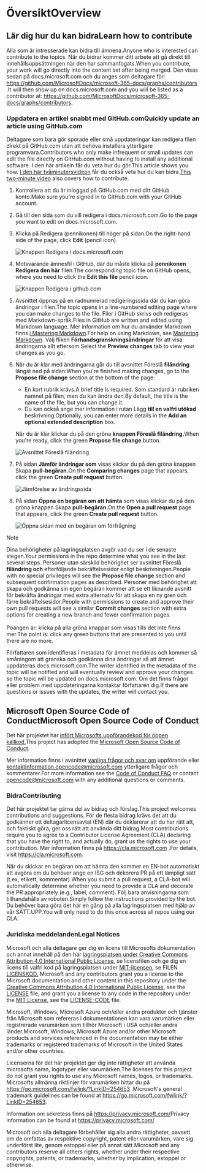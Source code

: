# <a name="overview"></a><span data-ttu-id="6a70d-101">Översikt</span><span class="sxs-lookup"><span data-stu-id="6a70d-101">Overview</span></span>

## <a name="learn-how-to-contribute"></a><span data-ttu-id="6a70d-102">Lär dig hur du kan bidra</span><span class="sxs-lookup"><span data-stu-id="6a70d-102">Learn how to contribute</span></span>

<span data-ttu-id="6a70d-103">Alla som är intresserade kan bidra till ämnena.</span><span class="sxs-lookup"><span data-stu-id="6a70d-103">Anyone who is interested can contribute to the topics.</span></span> <span data-ttu-id="6a70d-104">När du bidrar kommer ditt arbete att gå direkt till innehållsuppsättningen när den har sammanfogats.</span><span class="sxs-lookup"><span data-stu-id="6a70d-104">When you contribute, your work will go directly into the content set after being merged.</span></span> <span data-ttu-id="6a70d-105">Den visas sedan på docs.microsoft.com och du anges som deltagare för: <https://github.com/MicrosoftDocs/microsoft-365-docs/graphs/contributors> .</span><span class="sxs-lookup"><span data-stu-id="6a70d-105">It will then show up on docs.microsoft.com and you will be listed as a contributor at: <https://github.com/MicrosoftDocs/microsoft-365-docs/graphs/contributors>.</span></span>

### <a name="quickly-update-an-article-using-githubcom"></a><span data-ttu-id="6a70d-106">Uppdatera en artikel snabbt med GitHub.com</span><span class="sxs-lookup"><span data-stu-id="6a70d-106">Quickly update an article using GitHub.com</span></span>

<span data-ttu-id="6a70d-107">Deltagare som bara gör sporade eller små uppdateringar kan redigera filen direkt på GitHub.com utan att behöva installera ytterligare programvara.</span><span class="sxs-lookup"><span data-stu-id="6a70d-107">Contributors who only make infrequent or small updates can edit the file directly on GitHub.com without having to install any additional software.</span></span> <span data-ttu-id="6a70d-108">I den här artikeln får du veta hur du gör.</span><span class="sxs-lookup"><span data-stu-id="6a70d-108">This article shows you how.</span></span> <span data-ttu-id="6a70d-109">[I den här tvåminutersvideon](https://www.microsoft.com/videoplayer/embed/RE1XQTG) får du också veta hur du kan bidra.</span><span class="sxs-lookup"><span data-stu-id="6a70d-109">[This two-minute video](https://www.microsoft.com/videoplayer/embed/RE1XQTG) also covers how to contribute.</span></span>

1. <span data-ttu-id="6a70d-110">Kontrollera att du är inloggad på GitHub.com med ditt GitHub konto.</span><span class="sxs-lookup"><span data-stu-id="6a70d-110">Make sure you're signed in to GitHub.com with your GitHub account.</span></span>
2. <span data-ttu-id="6a70d-111">Gå till den sida som du vill redigera i docs.microsoft.com.</span><span class="sxs-lookup"><span data-stu-id="6a70d-111">Go to the page you want to edit on docs.microsoft.com.</span></span>
3. <span data-ttu-id="6a70d-112">Klicka på Redigera (pennikonen)  till höger på sidan.</span><span class="sxs-lookup"><span data-stu-id="6a70d-112">On the right-hand side of the page, click **Edit** (pencil icon).</span></span>

   ![Knappen Redigera i docs.microsoft.com](microsoft-365/media/quick-update-edit.png)

4. <span data-ttu-id="6a70d-114">Motsvarande ämnesfil i GitHub, där du måste klicka på **pennikonen Redigera den här** filen.</span><span class="sxs-lookup"><span data-stu-id="6a70d-114">The corresponding topic file on GitHub opens, where you need to click the **Edit this file** pencil icon.</span></span>

   ![Knappen Redigera i github.com](microsoft-365/media/quick-update-github.png)

5. <span data-ttu-id="6a70d-116">Avsnittet öppnas på en radnumrerad redigeringssida där du kan göra ändringar i filen.</span><span class="sxs-lookup"><span data-stu-id="6a70d-116">The topic opens in a line-numbered editing page where you can make changes to the file.</span></span> <span data-ttu-id="6a70d-117">Filer i GitHub skrivs och redigeras med Markdown-språk.</span><span class="sxs-lookup"><span data-stu-id="6a70d-117">Files in GitHub are written and edited using Markdown language.</span></span> <span data-ttu-id="6a70d-118">Mer information om hur du använder Markdown finns [i Mastering Markdown](https://guides.github.com/features/mastering-markdown/).</span><span class="sxs-lookup"><span data-stu-id="6a70d-118">For help on using Markdown, see [Mastering Markdown](https://guides.github.com/features/mastering-markdown/).</span></span> <span data-ttu-id="6a70d-119">Välj fliken **Förhandsgranskningsändringar** för att visa ändringarna allt eftersom.</span><span class="sxs-lookup"><span data-stu-id="6a70d-119">Select the **Preview changes** tab to view your changes as you go.</span></span>

6. <span data-ttu-id="6a70d-120">När du är klar med ändringarna går du till avsnittet Föreslå **filändring** längst ned på sidan:</span><span class="sxs-lookup"><span data-stu-id="6a70d-120">When you're finished making changes, go to the **Propose file change** section at the bottom of the page:</span></span>

   - <span data-ttu-id="6a70d-121">En kort rubrik krävs.</span><span class="sxs-lookup"><span data-stu-id="6a70d-121">A brief title is required.</span></span> <span data-ttu-id="6a70d-122">Som standard är rubriken namnet på filen, men du kan ändra den.</span><span class="sxs-lookup"><span data-stu-id="6a70d-122">By default, the title is the name of the file, but you can change it.</span></span>
   - <span data-ttu-id="6a70d-123">Du kan också ange mer information i rutan Lägg **till en valfri utökad** beskrivning.</span><span class="sxs-lookup"><span data-stu-id="6a70d-123">Optionally, you can enter more details in the **Add an optional extended description** box.</span></span>

   <span data-ttu-id="6a70d-124">När du är klar klickar du på den gröna **knappen Föreslå filändring.**</span><span class="sxs-lookup"><span data-stu-id="6a70d-124">When you're ready, click the green **Propose file change** button.</span></span>

   ![Avsnittet Föreslå filändring](microsoft-365/media/propose-file-change.png)

7. <span data-ttu-id="6a70d-126">På sidan **Jämför ändringar som** visas klickar du på den gröna knappen Skapa **pull-begäran.**</span><span class="sxs-lookup"><span data-stu-id="6a70d-126">On the **Comparing changes** page that appears, click the green **Create pull request** button.</span></span>

   ![Jämförelse av ändringssida](microsoft-365/media/comparing-changes-page.png)

8. <span data-ttu-id="6a70d-128">På sidan **Öppna en begäran om att hämta** som visas klickar du på den gröna knappen Skapa **pull-begäran.**</span><span class="sxs-lookup"><span data-stu-id="6a70d-128">On the **Open a pull request** page that appears, click the green **Create pull request** button.</span></span>

   ![Öppna sidan med en begäran om förfrågning](microsoft-365/media/open-a-pull-request-page.png)

> [!NOTE]
> <span data-ttu-id="6a70d-130">Dina behörigheter på lagringsplatsen avgör vad du ser i de senaste stegen.</span><span class="sxs-lookup"><span data-stu-id="6a70d-130">Your permissions in the repo determine what you see in the last several steps.</span></span> <span data-ttu-id="6a70d-131">Personer utan särskild behörighet ser avsnittet Föreslå **filändring och** efterföljande bekräftelsesidor enligt beskrivningen.</span><span class="sxs-lookup"><span data-stu-id="6a70d-131">People with no special privileges will see the **Propose file change** section and subsequent confirmation pages as described.</span></span> <span data-ttu-id="6a70d-132">Personer med behörighet att skapa och godkänna sin  egen begäran kommer att se ett liknande avsnitt för bekräfta ändringar med extra alternativ för att skapa en ny gren och färre bekräftelsesidor.</span><span class="sxs-lookup"><span data-stu-id="6a70d-132">People with permissions to create and approve their own pull requests will see a similar **Commit changes** section with extra options for creating a new branch and fewer confirmation pages.</span></span><br/><br/><span data-ttu-id="6a70d-133">Poängen är: klicka på alla gröna knappar som visas tills det inte finns mer.</span><span class="sxs-lookup"><span data-stu-id="6a70d-133">The point is: click any green buttons that are presented to you until there are no more.</span></span>

<span data-ttu-id="6a70d-134">Författaren som identifieras i metadata för ämnet meddelas och kommer så småningom att granska och godkänna dina ändringar så att ämnet uppdateras docs.microsoft.com.</span><span class="sxs-lookup"><span data-stu-id="6a70d-134">The writer identified in the metadata of the topic will be notified and will eventually review and approve your changes so the topic will be updated on docs.microsoft.com.</span></span> <span data-ttu-id="6a70d-135">Om det finns frågor eller problem med uppdateringarna kontaktar författaren dig.</span><span class="sxs-lookup"><span data-stu-id="6a70d-135">If there are questions or issues with the updates, the writer will contact you.</span></span>

## <a name="microsoft-open-source-code-of-conduct"></a><span data-ttu-id="6a70d-136">Microsoft Open Source Code of Conduct</span><span class="sxs-lookup"><span data-stu-id="6a70d-136">Microsoft Open Source Code of Conduct</span></span>

<span data-ttu-id="6a70d-137">Det här projektet har [infört Microsofts uppförandekod för öppen källkod.](https://opensource.microsoft.com/codeofconduct/)</span><span class="sxs-lookup"><span data-stu-id="6a70d-137">This project has adopted the [Microsoft Open Source Code of Conduct](https://opensource.microsoft.com/codeofconduct/).</span></span>

<span data-ttu-id="6a70d-138">Mer information finns i avsnittet [vanliga frågor och svar om](https://opensource.microsoft.com/codeofconduct/faq/) uppförande eller [kontaktinformation opencode@microsoft.com](mailto:opencode@microsoft.com) ytterligare frågor och kommentarer.</span><span class="sxs-lookup"><span data-stu-id="6a70d-138">For more information see the [Code of Conduct FAQ](https://opensource.microsoft.com/codeofconduct/faq/) or contact [opencode@microsoft.com](mailto:opencode@microsoft.com) with any additional questions or comments.</span></span>

### <a name="contributing"></a><span data-ttu-id="6a70d-139">Bidra</span><span class="sxs-lookup"><span data-stu-id="6a70d-139">Contributing</span></span>

<span data-ttu-id="6a70d-140">Det här projektet tar gärna del av bidrag och förslag.</span><span class="sxs-lookup"><span data-stu-id="6a70d-140">This project welcomes contributions and suggestions.</span></span>  <span data-ttu-id="6a70d-141">För de flesta bidrag krävs det att du godkänner ett deltagarlicensavtal (EN) där du deklarerar att du har rätt att, och faktiskt göra, ger oss rätt att använda ditt bidrag.</span><span class="sxs-lookup"><span data-stu-id="6a70d-141">Most contributions require you to agree to a Contributor License Agreement (CLA) declaring that you have the right to, and actually do, grant us the rights to use your contribution.</span></span> <span data-ttu-id="6a70d-142">Mer information finns på <https://cla.microsoft.com> .</span><span class="sxs-lookup"><span data-stu-id="6a70d-142">For details, visit <https://cla.microsoft.com>.</span></span>

<span data-ttu-id="6a70d-143">När du skickar en begäran om att hämta den kommer en EN-bot automatiskt att avgöra om du behöver ange en ISG och dekorera PR på ett lämpligt sätt (t.ex, etikett, kommentar).</span><span class="sxs-lookup"><span data-stu-id="6a70d-143">When you submit a pull request, a CLA-bot will automatically determine whether you need to provide a CLA and decorate the PR appropriately (e.g., label, comment).</span></span> <span data-ttu-id="6a70d-144">Följ bara anvisningarna som tillhandahålls av roboten.</span><span class="sxs-lookup"><span data-stu-id="6a70d-144">Simply follow the instructions provided by the bot.</span></span> <span data-ttu-id="6a70d-145">Du behöver bara göra det här en gång på alla lagringsplatsen med hjälp av vår SÄTT.UPP.</span><span class="sxs-lookup"><span data-stu-id="6a70d-145">You will only need to do this once across all repos using our CLA.</span></span>

### <a name="legal-notices"></a><span data-ttu-id="6a70d-146">Juridiska meddelanden</span><span class="sxs-lookup"><span data-stu-id="6a70d-146">Legal Notices</span></span>

<span data-ttu-id="6a70d-147">Microsoft och alla deltagare ger dig en licens till Microsofts dokumentation och annat innehåll på den här [lagringsplatsen under Creative Commons Attribution 4.0 International Public License](https://creativecommons.org/licenses/by/4.0/legalcode), se licensfilen och ge dig en licens till valfri kod på lagringsplatsen under [MIT-licensen](https://opensource.org/licenses/MIT), se FILEN [LICENSKOD.](LICENSE-CODE) [](LICENSE)</span><span class="sxs-lookup"><span data-stu-id="6a70d-147">Microsoft and any contributors grant you a license to the Microsoft documentation and other content in this repository under the [Creative Commons Attribution 4.0 International Public License](https://creativecommons.org/licenses/by/4.0/legalcode), see the [LICENSE](LICENSE) file, and grant you a license to any code in the repository under the [MIT License](https://opensource.org/licenses/MIT), see the [LICENSE-CODE](LICENSE-CODE) file.</span></span>

<span data-ttu-id="6a70d-148">Microsoft, Windows, Microsoft Azure och/eller andra produkter och tjänster från Microsoft som refereras i dokumentationen kan vara varumärken eller registrerade varumärken som tillhör Microsoft i USA och/eller andra länder.</span><span class="sxs-lookup"><span data-stu-id="6a70d-148">Microsoft, Windows, Microsoft Azure and/or other Microsoft products and services referenced in the documentation may be either trademarks or registered trademarks of Microsoft in the United States and/or other countries.</span></span>

<span data-ttu-id="6a70d-149">Licenserna för det här projektet ger dig inte rättigheter att använda microsofts namn, logotyper eller varumärken.</span><span class="sxs-lookup"><span data-stu-id="6a70d-149">The licenses for this project do not grant you rights to use any Microsoft names, logos, or trademarks.</span></span> <span data-ttu-id="6a70d-150">Microsofts allmänna riktlinjer för varumärken hittar du på <https://go.microsoft.com/fwlink/?LinkID=254653> .</span><span class="sxs-lookup"><span data-stu-id="6a70d-150">Microsoft's general trademark guidelines can be found at <https://go.microsoft.com/fwlink/?LinkID=254653>.</span></span>

<span data-ttu-id="6a70d-151">Information om sekretess finns på <https://privacy.microsoft.com/></span><span class="sxs-lookup"><span data-stu-id="6a70d-151">Privacy information can be found at <https://privacy.microsoft.com/></span></span>

<span data-ttu-id="6a70d-152">Microsoft och alla deltagare förbehåller sig alla andra rättigheter, oavsett om de omfattas av respektive copyright, patent eller varumärken, vare sig underförst lite, genom estoppel eller på annat sätt.</span><span class="sxs-lookup"><span data-stu-id="6a70d-152">Microsoft and any contributors reserve all others rights, whether under their respective copyrights, patents, or trademarks, whether by implication, estoppel or otherwise.</span></span>
